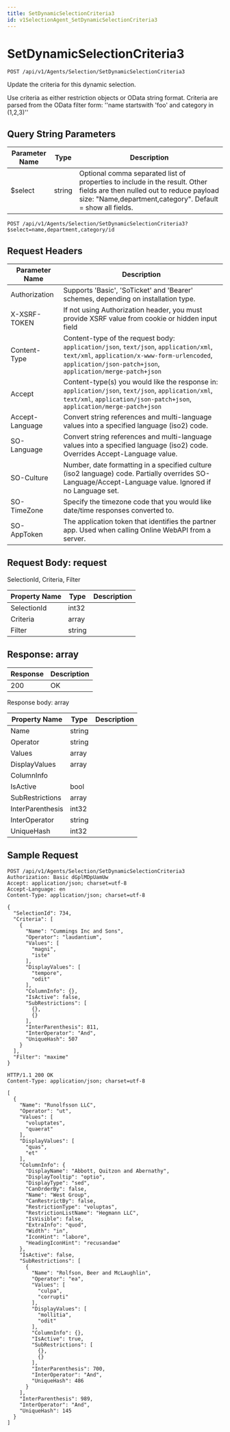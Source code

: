 ```yaml
---
title: SetDynamicSelectionCriteria3
id: v1SelectionAgent_SetDynamicSelectionCriteria3
---
```


# SetDynamicSelectionCriteria3

```http
POST /api/v1/Agents/Selection/SetDynamicSelectionCriteria3
```

Update the criteria for this dynamic selection.

Use criteria as either restriction objects or OData string format. Criteria are parsed from the OData filter form: ''name startswith 'foo' and category in (1,2,3)''





## Query String Parameters

| Parameter Name | Type |  Description |
|----------------|------|--------------|
| $select | string |  Optional comma separated list of properties to include in the result. Other fields are then nulled out to reduce payload size: "Name,department,category". Default = show all fields. |

```http
POST /api/v1/Agents/Selection/SetDynamicSelectionCriteria3?$select=name,department,category/id
```


## Request Headers

| Parameter Name | Description |
|----------------|-------------|
| Authorization  | Supports 'Basic', 'SoTicket' and 'Bearer' schemes, depending on installation type. |
| X-XSRF-TOKEN   | If not using Authorization header, you must provide XSRF value from cookie or hidden input field |
| Content-Type | Content-type of the request body: `application/json`, `text/json`, `application/xml`, `text/xml`, `application/x-www-form-urlencoded`, `application/json-patch+json`, `application/merge-patch+json` |
| Accept         | Content-type(s) you would like the response in: `application/json`, `text/json`, `application/xml`, `text/xml`, `application/json-patch+json`, `application/merge-patch+json` |
| Accept-Language | Convert string references and multi-language values into a specified language (iso2) code. |
| SO-Language | Convert string references and multi-language values into a specified language (iso2) code. Overrides Accept-Language value. |
| SO-Culture | Number, date formatting in a specified culture (iso2 language) code. Partially overrides SO-Language/Accept-Language value. Ignored if no Language set. |
| SO-TimeZone | Specify the timezone code that you would like date/time responses converted to. |
| SO-AppToken | The application token that identifies the partner app. Used when calling Online WebAPI from a server. |

## Request Body: request  

SelectionId, Criteria, Filter 

| Property Name | Type |  Description |
|----------------|------|--------------|
| SelectionId | int32 |  |
| Criteria | array |  |
| Filter | string |  |


## Response: array



| Response | Description |
|----------------|-------------|
| 200 | OK |

Response body: array

| Property Name | Type |  Description |
|----------------|------|--------------|
| Name | string |  |
| Operator | string |  |
| Values | array |  |
| DisplayValues | array |  |
| ColumnInfo |  |  |
| IsActive | bool |  |
| SubRestrictions | array |  |
| InterParenthesis | int32 |  |
| InterOperator | string |  |
| UniqueHash | int32 |  |

## Sample Request

```http!
POST /api/v1/Agents/Selection/SetDynamicSelectionCriteria3
Authorization: Basic dGplMDpUamUw
Accept: application/json; charset=utf-8
Accept-Language: en
Content-Type: application/json; charset=utf-8

{
  "SelectionId": 734,
  "Criteria": [
    {
      "Name": "Cummings Inc and Sons",
      "Operator": "laudantium",
      "Values": [
        "magni",
        "iste"
      ],
      "DisplayValues": [
        "tempore",
        "odit"
      ],
      "ColumnInfo": {},
      "IsActive": false,
      "SubRestrictions": [
        {},
        {}
      ],
      "InterParenthesis": 811,
      "InterOperator": "And",
      "UniqueHash": 507
    }
  ],
  "Filter": "maxime"
}
```

```http_
HTTP/1.1 200 OK
Content-Type: application/json; charset=utf-8

[
  {
    "Name": "Runolfsson LLC",
    "Operator": "ut",
    "Values": [
      "voluptates",
      "quaerat"
    ],
    "DisplayValues": [
      "quas",
      "et"
    ],
    "ColumnInfo": {
      "DisplayName": "Abbott, Quitzon and Abernathy",
      "DisplayTooltip": "optio",
      "DisplayType": "sed",
      "CanOrderBy": false,
      "Name": "West Group",
      "CanRestrictBy": false,
      "RestrictionType": "voluptas",
      "RestrictionListName": "Hegmann LLC",
      "IsVisible": false,
      "ExtraInfo": "quod",
      "Width": "in",
      "IconHint": "labore",
      "HeadingIconHint": "recusandae"
    },
    "IsActive": false,
    "SubRestrictions": [
      {
        "Name": "Rolfson, Beer and McLaughlin",
        "Operator": "ea",
        "Values": [
          "culpa",
          "corrupti"
        ],
        "DisplayValues": [
          "mollitia",
          "odit"
        ],
        "ColumnInfo": {},
        "IsActive": true,
        "SubRestrictions": [
          {},
          {}
        ],
        "InterParenthesis": 700,
        "InterOperator": "And",
        "UniqueHash": 486
      }
    ],
    "InterParenthesis": 989,
    "InterOperator": "And",
    "UniqueHash": 145
  }
]
```